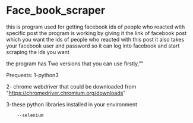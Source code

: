 # Face_book_scraper
this is program used for getting facebook ids of people who reacted with specific post 
the program is working by giving it the link of facebook post which you want the ids of people who reacted with this post 
it also takes your facebook user and password so it can log into facebook and start scraping the ids you want 

the program has Two versions that you can use 
firstly,""

Prequests: 1-python3

2- chrome webdriver that could be downloaded from "https://chromedriver.chromium.org/downloads"

3-these python libraries installed in your environment

        --selenium 
